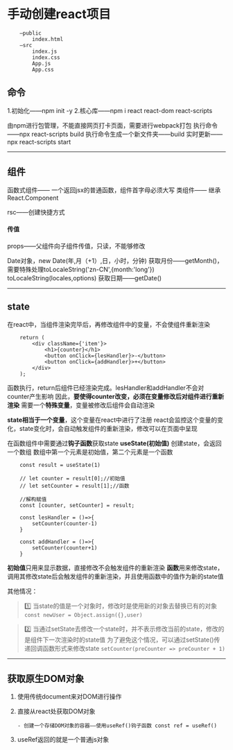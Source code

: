 # 手动创建react项目
```
    —public
        index.html
    —src
        index.js
        index.css
        App.js
        App.css
```

## 命令
1.初始化——npm init -y
2.核心库——npm i react react-dom react-scripts

由npm进行包管理，不能直接网页打卡页面，需要进行webpack打包
执行命令——npx react-scripts build
执行命令生成一个新文件夹——build
实时更新——npx react-scripts start

***

## 组件
函数式组件—— 一个返回jsx的普通函数，组件首字母必须大写
类组件—— 继承React.Component

rsc——创建快捷方式

#### 传值
props——父组件向子组件传值，只读，不能够修改

Date对象，new Date(年,月（+1）,日，小时，分钟)
获取月份——getMonth()，需要特殊处理toLocaleString('zn-CN',{month:'long'})
toLocaleString(locales,options)
获取日期——getDate()

***

## state
在react中，当组件渲染完毕后，再修改组件中的变量，不会使组件重新渲染
```
    return (
        <div className={'item'}>
            <h1>{counter}</h1>
            <button onClick={lesHandler}>-</button>
            <button onClick={addHandler}>+</button>
        </div>
    );

```
函数执行，return后组件已经渲染完成。lesHandler和addHandler不会对counter产生影响
因此，**要使得counter改变，必须在变量修改后对组件进行重新渲染**
需要一个**特殊变量**，变量被修改后组件会自动渲染

**state相当于一个变量**，这个变量在react中进行了注册
react会监控这个变量的变化，state变化时，会自动触发组件的重新渲染，修改可以在页面中呈现

在函数组件中需要通过**钩子函数**获取state
**useState(初始值)** 创建state，会返回一个数组
数组中第一个元素是初始值，第二个元素是一个函数
```
    const result = useState(1)

    // let counter = result[0];//初始值
    // let setCounter = result[1];//函数
    
    //解构赋值
    const [counter, setCounter] = result;

    const lesHandler = ()=>{
        setCounter(counter-1)
    }

    const addHandler = ()=>{
        setCounter(counter+1)
    }
```
**初始值**只用来显示数据，直接修改不会触发组件的重新渲染
**函数**用来修改state，调用其修改state后会触发组件的重新渲染，并且使用函数中的值作为新的state值

其他情况：

>1️⃣ 当state的值是一个对象时，修改时是使用新的对象去替换已有的对象
>```const newUser = Object.assign({},user)```


>2️⃣ 当通过setState去修改一个state时，并不表示修改当前的state，修改的是组件下一次渲染时的state值
>为了避免这个情况，可以通过setState()传递回调函数形式来修改state
>```setCounter(preCounter => preCounter + 1)```
 
***

 ## 获取原生DOM对象

 1. 使用传统document来对DOM进行操作
 2. 直接从react处获取DOM对象

        - 创建一个存储DOM对象的容器——使用useRef()钩子函数 const ref = useRef()

3. useRef返回的就是一个普通js对象
